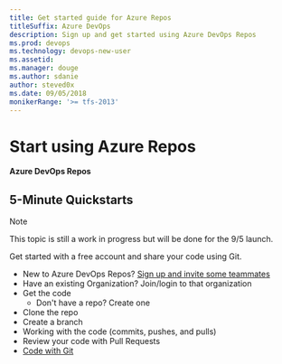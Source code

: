 ```yaml
---
title: Get started guide for Azure Repos 
titleSuffix: Azure DevOps 
description: Sign up and get started using Azure DevOps Repos 
ms.prod: devops
ms.technology: devops-new-user
ms.assetid:  
ms.manager: douge
ms.author: sdanie
author: steved0x
ms.date: 09/05/2018
monikerRange: '>= tfs-2013'
---
```


# Start using Azure Repos 

**Azure DevOps Repos**

## 5-Minute Quickstarts

>[!NOTE]
>This topic is still a work in progress but will be done for the 9/5 launch.

Get started with a free account and share your code using Git.

- New to Azure DevOps Repos? [Sign up and invite some teammates](sign-up-invite-teammates.md)  
- Have an existing Organization? Join/login to that organization
- Get the code
    - Don't have a repo? Create one
- Clone the repo
- Create a branch
- Working with the code (commits, pushes, and pulls)
- Review your code with Pull Requests
- [Code with Git](code-with-git.md)
 
